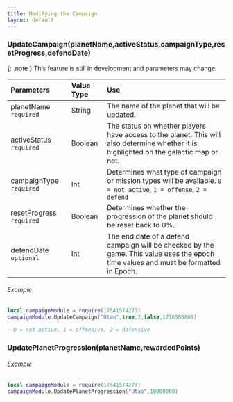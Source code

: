 ```yaml
---
title: Modifying the Campaign
layout: default
---
```


<h3>UpdateCampaign(planetName,activeStatus,campaignType,resetProgress,defendDate)</h3>

{: .note }
This feature is still in development and parameters may change.

| Parameters     | Value Type | Use          |
|:---------------|:-----------|:-------------|
| planetName `required` | String     | The name of the planet that will be updated. |
| activeStatus `required`   | Boolean    | The status on whether players have access to the planet. This will also determine whether it is highlighted on the galactic map or not. |
| campaignType `required`   | Int        | Determines what type of campaign or mission types will be available. `0 = not active`, `1 = offense`, `2 = defend` |
| resetProgress `required`  | Boolean    | Determines whether the progression of the planet should be reset back to 0%.|
| defendDate `optional`     | Int        | The end date of a defend campaign will be checked by the game. This value uses the epoch time values and must be formatted in Epoch. |

<h6>Example</h6>

```Lua
local campaignModule = require(17541574273)
campaignModule.UpdateCampaign("Utao",true,2,false,1716580800)

--0 = not active, 1 = offensive, 2 = defensive
```

<h3>UpdatePlanetProgression(planetName,rewardedPoints)</h3>

<h6>Example</h6>

```Lua
local campaignModule = require(17541574273)
campaignModule.UpdatePlanetProgression("Utao",10000000)
```

